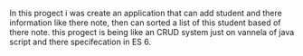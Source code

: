 In this progect i was create an application that can add student and there information like there note, then can sorted a list of this student based of there note.
this progect is being like an CRUD system  just on vannela of java script and there specifecation in ES 6.
